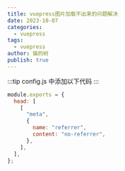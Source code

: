 ```yaml
---
title: vuepress图片加载不出来的问题解决
date: 2023-10-07
categories:
  - vuepress
tags:
  - vuepress
author: 猫的树
publish: true
---
```


:::tip
config.js 中添加以下代码
:::

```javascript
module.exports = {
  head: [
    [
      "meta",
      {
        name: "referrer",
        content: "no-referrer",
      },
    ],
  ],
};
```
